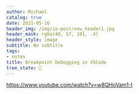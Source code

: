 ```yaml
---
author: Michael
catalog: true
date: 2021-05-16
header_img: /img/in-post/new_header1.jpg
header_mask: rgba(40, 57, 101, .4)
header_style: image
subtitle: No subtitle
tags:
- notes
title: Breakpoint Debugging in VSCode
tree_state: 🌱
---
```


https://www.youtube.com/watch?v=w8QHoVam1-I